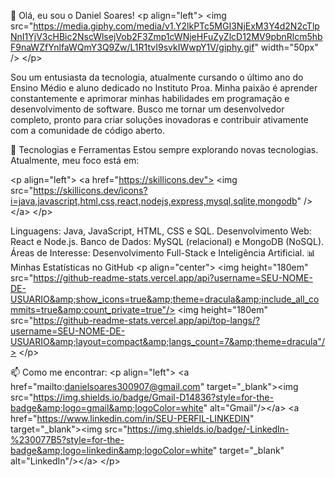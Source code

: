 👋 Olá, eu sou o Daniel Soares!
&lt;p align="left">
&lt;img src="https://media.giphy.com/media/v1.Y2lkPTc5MGI3NjExM3Y4d2N2cTlpNnI1YjV3cHBic2NscWlsejVob2F3Zmp1cWNjeHFuZyZlcD12MV9pbnRlcm5hbF9naWZfYnlfaWQmY3Q9Zw/L1R1tvI9svkIWwpY1V/giphy.gif" width="50px" />
&lt;/p>

Sou um entusiasta da tecnologia, atualmente cursando o último ano do Ensino Médio e aluno dedicado no Instituto Proa. Minha paixão é aprender constantemente e aprimorar minhas habilidades em programação e desenvolvimento de software. Busco me tornar um desenvolvedor completo, pronto para criar soluções inovadoras e contribuir ativamente com a comunidade de código aberto.

🚀 Tecnologias e Ferramentas
Estou sempre explorando novas tecnologias. Atualmente, meu foco está em:

&lt;p align="left">
&lt;a href="https://skillicons.dev">
&lt;img src="https://skillicons.dev/icons?i=java,javascript,html,css,react,nodejs,express,mysql,sqlite,mongodb" />
&lt;/a>
&lt;/p>

Linguagens: Java, JavaScript, HTML, CSS e SQL.
Desenvolvimento Web: React e Node.js.
Banco de Dados: MySQL (relacional) e MongoDB (NoSQL).
Áreas de Interesse: Desenvolvimento Full-Stack e Inteligência Artificial.
📊 Minhas Estatísticas no GitHub
&lt;p align="center">
&lt;img height="180em" src="https://github-readme-stats.vercel.app/api?username=SEU-NOME-DE-USUARIO&amp;show_icons=true&amp;theme=dracula&amp;include_all_commits=true&amp;count_private=true"/>
&lt;img height="180em" src="https://github-readme-stats.vercel.app/api/top-langs/?username=SEU-NOME-DE-USUARIO&amp;layout=compact&amp;langs_count=7&amp;theme=dracula"/>
&lt;/p>

📫 Como me encontrar:
&lt;p align="left">
&lt;a href="mailto:danielsoares300907@gmail.com" target="_blank">&lt;img src="https://img.shields.io/badge/Gmail-D14836?style=for-the-badge&amp;logo=gmail&amp;logoColor=white" alt="Gmail"/>&lt;/a>
&lt;a href="https://www.linkedin.com/in/SEU-PERFIL-LINKEDIN" target="_blank">&lt;img src="https://img.shields.io/badge/-LinkedIn-%230077B5?style=for-the-badge&amp;logo=linkedin&amp;logoColor=white" target="_blank" alt="LinkedIn"/>&lt;/a>
&lt;/p>

